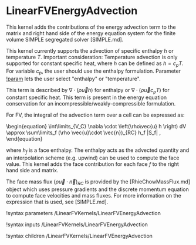 # LinearFVEnergyAdvection

This kernel adds the contributions of the energy advection term to the matrix and right hand side of the energy equation system for the finite volume SIMPLE segregated solver [SIMPLE.md].

This kernel currently supports the advection of specific enthalpy $h$ or temperature $T$. Important consideration: Temperature advection is only supported for constant specific heat, where $h$ can be defined as $h=c_p T$. For variable $c_p$, the user should use the enthalpy formulation. Parameter [!param](/LinearFVKernels/LinearFVEnergyAdvection/advected_quantity) lets the user select "enthalpy" or "temperature".

This term is described by $\nabla \cdot \left(\rho\vec{u} h \right)$ for enthalpy or $\nabla \cdot \left(\rho\vec{u} c_p T \right)$ for constant specific heat. This term is present in the energy equation conservation for an incompressible/weakly-compressible formulation.

For FV, the integral of the advection term over a cell can be expressed as:

\begin{equation}
\int\limits_{V_C} \nabla \cdot \left(\rho\vec{u} h \right) dV \approx \sum\limits_f (\rho \vec{u}\cdot \vec{n})_{RC} h_f |S_f| \,
\end{equation}

where $h_f$ is a face enthalpy. The enthalpy acts as the advected quantity and an interpolation scheme (e.g. upwind) can be used to compute the face value. This kernel adds the face contribution for each face $f$ to the right hand side and matrix.

The face mass flux $(\rho \vec{u}\cdot \vec{n})_{RC}$ is provided by the [RhieChowMassFlux.md] object which uses pressure
gradients and the discrete momentum equation to compute face velocities and mass fluxes.
For more information on the expression that is used, see [SIMPLE.md].

!syntax parameters /LinearFVKernels/LinearFVEnergyAdvection

!syntax inputs /LinearFVKernels/LinearFVEnergyAdvection

!syntax children /LinearFVKernels/LinearFVEnergyAdvection
